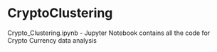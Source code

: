 # CryptoClustering
Crypto_Clustering.ipynb - Jupyter Notebook contains all the code for Crypto Currency data analysis

